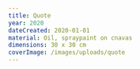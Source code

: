 ```yaml
---
title: Quote
year: 2020
dateCreated: 2020-01-01
material: Oil, spraypaint on cnavas
dimensions: 30 x 30 cm
coverImage: /images/uploads/quote
---
```

